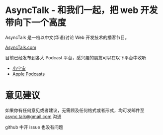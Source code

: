 # AsyncTalk - 和我们一起，把 web 开发带向下一个高度

AsyncTalk 是一档以中文(华语)讨论 Web 开发技术的播客节目。

[AsyncTalk.com](https://asynctalk.com)

目前已经发布到各大 Podcast 平台，感兴趣的朋友可以在以下平台中收听

- [小宇宙](https://www.xiaoyuzhoufm.com/podcast/61684ce4d8fa23fb00fc4d3a)
- [Apple Podcasts](https://podcasts.apple.com/cn/podcast/asynctalk-s01/id1590369272)

# 意见建议

如果你有任何意见或者建议，无需顾及任何格式或者形式，均可发邮件至 [async.talk@gmail.com](mailto:async.talk@gmail.com) 沟通

github 中开 issue 也没有问题
